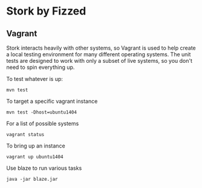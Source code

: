 Stork by Fizzed
=======================================

## Vagrant

Stork interacts heavily with other systems, so Vagrant is used to help create
a local testing environment for many different operating systems.  The unit
tests are designed to work with only a subset of live systems, so you don't need
to spin everything up.

To test whatever is up:

    mvn test

To target a specific vagrant instance

    mvn test -Dhost=ubuntu1404

For a list of possible systems

    vagrant status

To bring up an instance

    vagrant up ubuntu1404

Use blaze to run various tasks

    java -jar blaze.jar